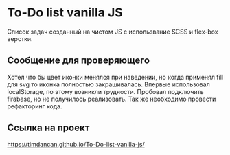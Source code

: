 # To-Do list vanilla JS
Список задач созданный на чистом JS с использвание SCSS и flex-box верстки.
## Сообщение для проверяющего
Хотел что бы цвет иконки менялся при наведении, но когда применял fill для svg то иконка полностью закрашивалась. Впервые использовал localStorage, по этому возникли трудности. Пробовал подключить firabase, но не получилось реализовать. Так же необходимо провести рефакторинг кода.
## Ссылка на проект 
https://timdancan.github.io/To-Do-list-vanilla-js/
